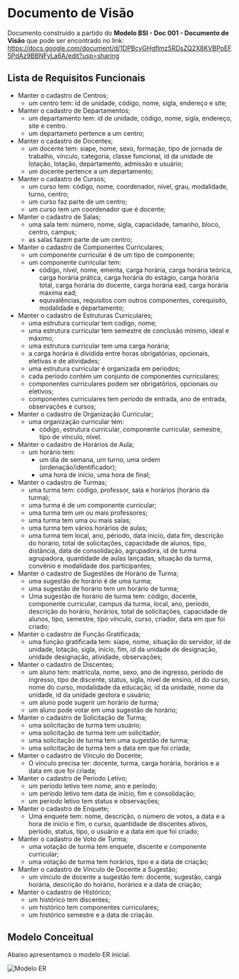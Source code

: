 # Documento de Visão

Documento construído a partido do **Modelo BSI - Doc 001 - Documento de Visão** que pode ser encontrado no
link: <https://docs.google.com/document/d/1DPBcyGHgflmz5RDsZQ2X8KVBPoEF5PdAz9BBNFyLa6A/edit?usp=sharing>

## Lista de Requisitos Funcionais

* Manter o cadastro de Centros;
  * um centro tem: id de unidade, código, nome, sigla, endereço e site;
* Manter o cadastro de Departamentos;
  * um departamento tem: id de unidade, código, nome, sigla, endereço, site e centro.
  * um departameto pertence a um centro;
* Manter o cadastro de Docentes;
  * um docente tem: siape, nome, sexo, formação, tipo de jornada de trabalho, vínculo, categoria, classe funcional, id da unidade de lotação, lotação, departamento, admissão e usuário;
  * um docente pertence a um departamento;
* Manter o cadastro de Cursos;
  * um curso tem: código, nome, coordenador, nível, grau, modalidade, turno, centro;
  * um curso faz parte de um centro;
  * um curso tem um coordenador que é docente;
* Manter o cadastro de Salas;
  * uma sala tem: número, nome, sigla, capacidade, tamanho, bloco, centro, campus;
  * as salas fazem parte de um centro;
* Manter o cadastro de Componentes Curriculares;
  * um componente curricular é de um tipo de componente;
  * um componente curricular tem:
    * código, nível, nome, ementa, carga horária, carga horária teórica, carga horária prática, carga horária do estágio, carga horária total, carga horária do docente, carga horária ead, carga horária máxima ead;
    * equivalências, requisitos com outros componentes, corequisito, modalidade e departamento;
* Manter o cadastro de Estruturas Curriculares;
  * uma estrutura curricular tem codigo, nome;
  * uma estrutura curricular tem semestre de conclusão mínimo, ideal e máximo;
  * uma estrutura curricular tem uma carga horária;
  * a carga horária é dividida entre horas obrigatórias, opcionais, eletivas e de atividades;
  * uma estrutura curricular é organizada em períodos;
  * cada período contém um conjunto de componentes curriculares;
  * componentes curriculares podem ser obrigatórios, opcionais ou eletivos;
  * componentes curriculares tem período de entrada, ano de entrada, observações e cursos;
* Manter o cadastro de Organização Curricular;
  * uma organização curricular tem:
    * código, estrutura curricular, componente curricular, semestre, tipo de vínculo, nível.
* Manter o cadastro de Horários de Aula;
  * um horário tem:
    * um dia de semana, um turno, uma ordem (ordenação/identificador);
    * uma hora de início, uma hora de final;
* Manter o cadastro de Turmas;
  * uma turma tem: código, professor, sala e horários (horário da turma);
  * uma turma é de um componente curricular;
  * uma turma tem um ou mais professores;
  * uma turma tem uma ou mais salas;
  * uma turma tem vários horários de aulas;
  * uma turma tem local, ano, périodo, data inicio, data fim, descrição do horário, total de solicitações, capacidade de alunos, tipo, distância, data de consolidação, agrupadora, id de turma agrupadora, quantidade de aulas lançadas, situação da turma, convênio e modalidade dos participantes;
* Manter o cadastro de Sugestões de Horário de Turma;
  * uma sugestão de horário é de uma turma;
  * uma sugestão de horário tem um horário de turma;
  * Uma sugestão de horário de turma tem: código, docente, componente curricular, campus da turma, local, ano, período, descrição do horário, horários, total de solicitações, capacidade de alunos, tipo, semestre, tipo vínculo, curso, criador, data em que foi criado;
* Manter o cadastro de Função Gratificada;
  * uma função gratificada tem: siape, nome, situação do servidor, id de unidade, lotação, sigla, início, fim, id da unidade de designação, unidade designação, atividade, observações;
* Manter o cadastro de Discentes;
  * um aluno tem: matrícula, nome, sexo, ano de ingresso, período de ingresso, tipo de discente, status, sigla, nível de ensino, id do curso, nome do curso, modalidade da educação, id da unidade, nome da unidade, id da unidade gestora e usuário;
  * um aluno pode sugerir um horário de turma;
  * um aluno pode votar em uma sugestão de horário;
* Manter o cadastro de Solicitação de Turma;
  * uma solicitação de turma tem usuário;
  * uma solicitação de turma tem um solicitador;
  * uma solicitação de turma tem uma sugestão de turma;
  * uma solicitação de turma tem a data em que foi criada;
* Manter o cadastro de Vínculo do Docente;
  * O vínculo precisa ter: docente, turma, carga horária, horários e a data em que foi criada;
* Manter o cadastro de Período Letivo;
  * um período letivo tem nome, ano e período;
  * um período letivo tem data de início, fim e consolidação;
  * um período letivo tem status e observações;
* Manter o cadastro de Enquete;
  * Uma enquete tem: nome, descrição, o número de votos, a data e a hora de inicio e fim, o curso, quantidade de discentes ativos, período, status, tipo, o usuário e a data em que foi criado;
* Manter o cadastro de Voto de Turma;
  * uma votação de turma tem enquete, discente e componente curricular;
  * uma votação de turma tem horários, tipo e a data de criação;
* Manter o cadastro de Vínculo de Docente a Sugestão;
  * um vínculo de docente a sugestão tem: docente, sugestão, carga horária, descrição do horário, horários e a data de criação;
* Manter o cadastro de Histórico;
  * um histórico tem discentes;
  * um histórico tem componentes curriculares;
  * um histórico semestre e a data de criação.

## Modelo Conceitual

Abaixo apresentamos o modelo ER inicial.

 ![Modelo ER](https://github.com/labens-ufrn/suggestclasses/blob/doc-visao/docs/modelos/Modelo%20ER%20-%20SuggestClasses2.png)

